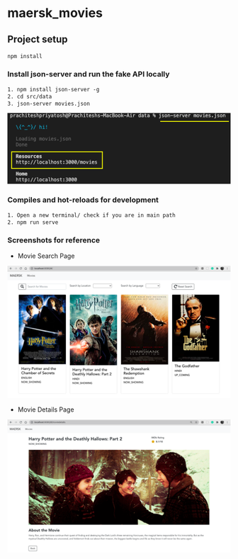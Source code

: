 # maersk_movies

## Project setup
```
npm install
```

### Install json-server and run the fake API locally
```
1. npm install json-server -g
2. cd src/data
3. json-server movies.json
```
![Json Server](src/assets/json-server.png)
### Compiles and hot-reloads for development
```
1. Open a new terminal/ check if you are in main path
2. npm run serve
```
### Screenshots for reference
- Movie Search Page

![MovieSearch](src/assets/MovieSearch.png)

- Movie Details Page

![MovieDetails](src/assets/MovieDetails.png)
